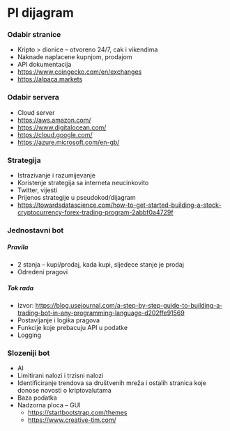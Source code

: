 # PI dijagram

### Odabir stranice
* Kripto > dionice – otvoreno 24/7, cak i vikendima
* Naknade naplacene kupnjom,  prodajom
* API dokumentacija
* https://www.coingecko.com/en/exchanges
* https://alpaca.markets

### Odabir servera

* Cloud server
* https://aws.amazon.com/
* https://www.digitalocean.com/
* https://cloud.google.com/
* https://azure.microsoft.com/en-gb/

### Strategija

* Istrazivanje i razumijevanje
* Koristenje strategija sa interneta neucinkovito
* Twitter, vijesti
* Prijenos strategije u pseudokod/dijagram
* https://towardsdatascience.com/how-to-get-started-building-a-stock-cryptocurrency-forex-trading-program-2abbf0a4729f

### Jednostavni bot

##### Pravila
* 2 stanja – kupi/prodaj, kada kupi, sljedece stanje je prodaj
* Odredeni pragovi

##### Tok rada

* Izvor: https://blog.usejournal.com/a-step-by-step-guide-to-building-a-trading-bot-in-any-programming-language-d202ffe91569
* Postavljanje i logika pragova
* Funkcije koje prebacuju API u podatke
* Logging

### Slozeniji bot

* AI
* Limitirani nalozi i trzisni nalozi
* Identificiranje trendova sa društvenih mreža i ostalih stranica koje donose novosti o kriptovalutama
* Baza podatka
* Nadzorna ploca – GUI
  * https://startbootstrap.com/themes
  * https://www.creative-tim.com/
